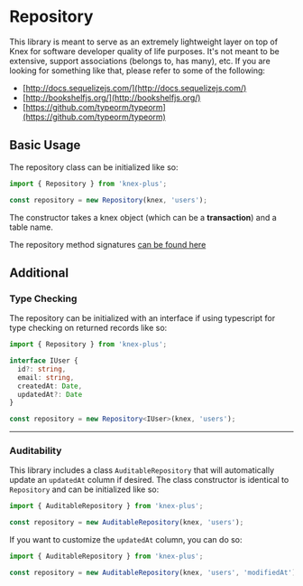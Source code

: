 # Repository

This library is meant to serve as an extremely lightweight layer on top of Knex for software developer quality of life purposes.  It's not meant to be extensive, support associations (belongs to, has many), etc.  If you are looking for something like that, please refer to some of the following:

* [http://docs.sequelizejs.com/](http://docs.sequelizejs.com/)
* [http://bookshelfjs.org/](http://bookshelfjs.org/)
* [https://github.com/typeorm/typeorm](https://github.com/typeorm/typeorm)

## Basic Usage

The repository class can be initialized like so:

```javascript
import { Repository } from 'knex-plus';

const repository = new Repository(knex, 'users');
```

The constructor takes a knex object (which can be a **transaction**) and a table name.

The repository method signatures [can be found here](https://github.com/dialexa/repository/blob/master/dist/repository.d.ts)

## Additional

### Type Checking

The repository can be initialized with an interface if using typescript for type checking on returned records like so:

```typescript
import { Repository } from 'knex-plus';

interface IUser {
  id?: string,
  email: string,
  createdAt: Date,
  updatedAt?: Date
}

const repository = new Repository<IUser>(knex, 'users');
```

---

### Auditability

This library includes a class `AuditableRepository` that will automatically update an `updatedAt` column if desired.  The class constructor is identical to `Repository` and can be initialized like so:

```javascript
import { AuditableRepository } from 'knex-plus';

const repository = new AuditableRepository(knex, 'users');
```

If you want to customize the `updatedAt` column, you can do so:

```javascript
import { AuditableRepository } from 'knex-plus';

const repository = new AuditableRepository(knex, 'users', 'modifiedAt');
```
